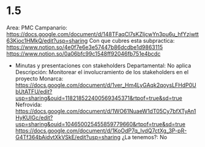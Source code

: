 # 1.5

Area: PMC
Campanario: https://docs.google.com/document/d/148TFaqCl7sKZljcwYn3pu6u_hfYzjwtt63Kioc1HMkQ/edit?usp=sharing
Con que cubres esta subpractica: https://www.notion.so/4e0f7e6e3e57447b86dcdbe1d9863115 
https://www.notion.so/0a06bfc99c1548ff92046fb751e4bcdc 
- Minutas y presentaciones con stakeholders
Departamental: No aplica
Descripción: Monitorear el involucramiento de los stakeholders en el proyecto
Monarca: https://docs.google.com/document/d/1ver_Hm4LyGAqk2qoysLFHdP0UbUtATFU/edit?usp=sharing&ouid=118218522400569345371&rtpof=true&sd=true
Nefrovida: https://docs.google.com/document/d/1WO61NuaeW1dT05Cy7bfXTyAn1HyKUIGc/edit?usp=sharing&ouid=104650025455859779660&rtpof=true&sd=true
https://docs.google.com/document/d/1KoOdP7q_IvdQ7ctXg_3P-pR-G4Tf364bAidvtXkVSkE/edit?usp=sharing
¿La tenemos?: No